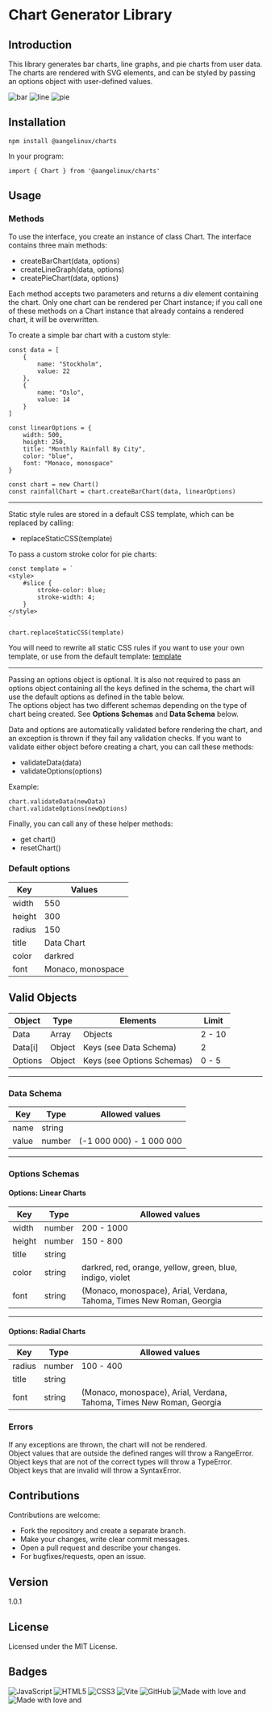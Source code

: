 # Chart Generator Library
## Introduction
This library generates bar charts, line graphs, and pie charts from user data. The charts are rendered with SVG elements, and can be styled by passing an options object with user-defined values.  
  
![bar](./images/barChart.png)
![line](./images/lineGraph.png)
![pie](./images/pieChart.png)
  

## Installation
```
npm install @aangelinux/charts
```
In your program:  
```
import { Chart } from '@aangelinux/charts'
```
  

## Usage
### Methods
To use the interface, you create an instance of class Chart. The interface contains three main methods:  
- createBarChart(data, options)
- createLineGraph(data, options)
- createPieChart(data, options)
  
Each method accepts two parameters and returns a div element containing the chart. Only one chart can be rendered per Chart instance; if you call one of these methods on a Chart instance that already contains a rendered chart, it will be overwritten.  
  
To create a simple bar chart with a custom style:  
```
const data = [
    {
        name: "Stockholm",
        value: 22
    },
    {
        name: "Oslo",
        value: 14
    }
]

const linearOptions = {
    width: 500,
    height: 250,
    title: "Monthly Rainfall By City",
    color: "blue",
    font: "Monaco, monospace"
}

const chart = new Chart()
const rainfallChart = chart.createBarChart(data, linearOptions)
```
  
---
Static style rules are stored in a default CSS template, which can be replaced by calling:  
- replaceStaticCSS(template)  
  
To pass a custom stroke color for pie charts:  
```
const template = `
<style>
    #slice {
        stroke-color: blue;
        stroke-width: 4;
    }
</style>
`

chart.replaceStaticCSS(template)
```
You will need to rewrite all static CSS rules if you want to use your own template, or use from the default template: [template](https://github.com/aangelinux/1DV610-L2/blob/main/lib/styles/cssTemplate.js)
  
---
Passing an options object is optional. It is also not required to pass an options object containing all the keys defined in the schema, the chart will use the default options as defined in the table below.  
The options object has two different schemas depending on the type of chart being created. See **Options Schemas** and **Data Schema** below.  
  
Data and options are automatically validated before rendering the chart, and an exception is thrown if they fail any validation checks. If you want to validate either object before creating a chart, you can call these methods:
- validateData(data)
- validateOptions(options)
  
Example:  
```
chart.validateData(newData)
chart.validateOptions(newOptions)
```
  
Finally, you can call any of these helper methods:  
- get chart()
- resetChart()
  
### Default options
| Key    | Values            |
| ------ | ----------------- |
| width  | 550               |
| height | 300               |
| radius | 150               |
| title  | Data Chart        |
| color  | darkred           |
| font   | Monaco, monospace |
   
  
    
## Valid Objects
| Object  | Type   | Elements                   | Limit  |
| ------- | ------ | -------------------------- | ------ |
| Data    | Array  | Objects                    | 2 - 10 |
| Data[i] | Object | Keys (see Data Schema)     | 2      |
| Options | Object | Keys (see Options Schemas) | 0 - 5  |
  
---
### Data Schema
| Key   | Type   | Allowed values           |
| ----- | ------ | ------------------------ |
| name  | string |                          |
| value | number | (-1 000 000) - 1 000 000 |
  
---
### Options Schemas
#### Options: Linear Charts
| Key    | Type   | Allowed values                                            |
| ------ | ------ | --------------------------------------------------------- |
| width  | number | 200 - 1000                                                |
| height | number | 150 - 800                                                 |
| title  | string |                                                           |
| color  | string | darkred, red, orange, yellow, green, blue, indigo, violet |
| font   | string | (Monaco, monospace), Arial, Verdana, Tahoma, Times New Roman, Georgia|
  
---
#### Options: Radial Charts
| Key    | Type   | Allowed values                                   |
| ------ | ------ | ------------------------------------------------ |
| radius | number | 100 - 400                                        |
| title  | string |                                                  |
| font   | string | (Monaco, monospace), Arial, Verdana, Tahoma, Times New Roman, Georgia |
  
### Errors
If any exceptions are thrown, the chart will not be rendered.  
Object values that are outside the defined ranges will throw a RangeError.  
Object keys that are not of the correct types will throw a TypeError.  
Object keys that are invalid will throw a SyntaxError.  
  
  
## Contributions
Contributions are welcome:  

- Fork the repository and create a separate branch.
- Make your changes, write clear commit messages.
- Open a pull request and describe your changes.
- For bugfixes/requests, open an issue.
   
  
## Version
1.0.1


## License
Licensed under the MIT License.  
  

## Badges
![JavaScript](https://img.shields.io/badge/javascript-%23323330.svg?style=for-the-badge&logo=javascript&logoColor=%23F7DF1E)
![HTML5](https://img.shields.io/badge/html5-%23E34F26.svg?style=for-the-badge&logo=html5&logoColor=white)
![CSS3](https://img.shields.io/badge/css3-%231572B6.svg?style=for-the-badge&logo=css3&logoColor=white)
![Vite](https://img.shields.io/badge/vite-%23646CFF.svg?style=for-the-badge&logo=vite&logoColor=white)
![GitHub](https://img.shields.io/badge/github-%23121011.svg?style=for-the-badge&logo=github&logoColor=white)
![Made with love and](https://img.shields.io/badge/KFC-F40027?style=for-the-badge&logo=kfc&logoColor=white)
![Made with love and](https://img.shields.io/badge/Spotify-1ED760?&style=for-the-badge&logo=spotify&logoColor=white)